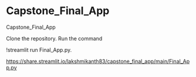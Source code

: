 # Capstone_Final_App
Capstone_Final_App

Clone the repository.
Run the command

!streamlit run Final_App.py.



https://share.streamlit.io/lakshmikanth83/capstone_final_app/main/Final_App.py
